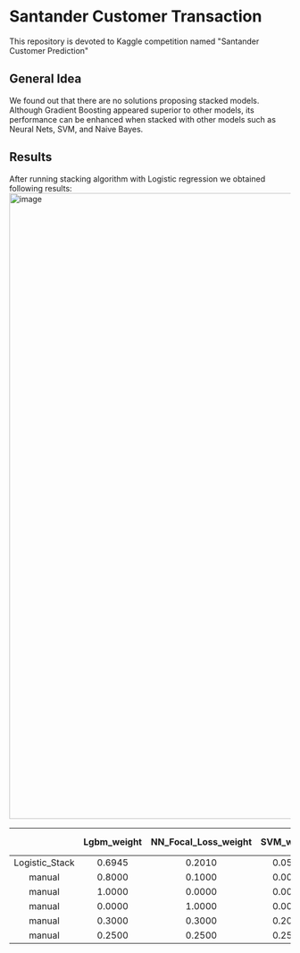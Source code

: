 # Santander Customer Transaction
This repository is devoted to Kaggle competition named "Santander Customer Prediction"

## General Idea
We found out that there are no solutions proposing stacked models. Although Gradient Boosting appeared superior to other models, its performance can be enhanced when stacked with other models such as Neural Nets, SVM, and Naive Bayes. 

## Results

After running stacking algorithm with Logistic regression we obtained following results:
<img width="1119" alt="image" src="https://user-images.githubusercontent.com/100875246/208742329-08d1080d-d1b9-40fe-81d1-cc2f05e37ccf.png">


|                | Lgbm_weight | NN_Focal_Loss_weight |   SVM_weight  | Bias_weight | Privat_score (AUC) |
|:--------------:|:-----------:|:--------------------:|:-------------:|:-----------:|:------------------:|
| Logistic_Stack |    0.6945   |        0.2010        |     0.0506    |    0.0539   |      0.90103       |
|    manual      |    0.8000   |        0.1000        |     0.0000    |    0.1000   |      0.89819       |
|    manual      |    1.0000   |        0.0000        |     0.0000    |    0.0000   |      0.89225       |
|    manual      |    0.0000   |        1.0000        |     0.0000    |    0.0000   |      0.89020       |
|    manual      |    0.3000   |        0.3000        |     0.2000    |    0.2000   |      0.88959       |
|    manual      |    0.2500   |        0.2500        |     0.2500    |    0.2500   |      0.86031       |
